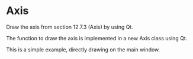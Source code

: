 # Axis

Draw the axis from section 12.7.3 (Axis) by using Qt.

The function to draw the axis is implemented in a new Axis class using Qt.

This is a simple example, directly drawing on the main window.
